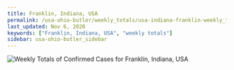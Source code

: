 ```yaml
---
title: Franklin, Indiana, USA
permalink: /usa-ohio-butler/weekly_totals/usa-indiana-franklin-weekly_totals.html
last_updated: Nov 6, 2020
keywords: ["Franklin, Indiana, USA", "weekly totals"]
sidebar: usa-ohio-butler_sidebar
---
```


![Weekly Totals of Confirmed Cases for Franklin, Indiana, USA](/covid_tracker/images/graphs/usa-indiana-franklin-weekly_totals_graph.png)
